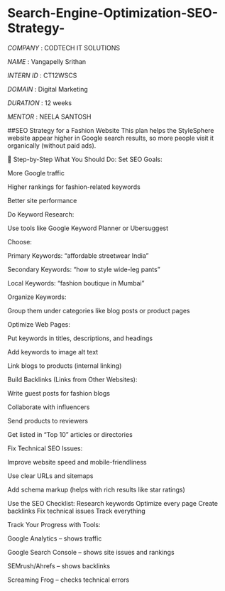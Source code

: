 # Search-Engine-Optimization-SEO-Strategy-

*COMPANY* : CODTECH IT SOLUTIONS

*NAME* : Vangapelly Srithan

*INTERN ID* : CT12WSCS

*DOMAIN* : Digital Marketing

*DURATION* : 12 weeks

*MENTOR* : NEELA SANTOSH

##SEO Strategy for a Fashion Website
This plan helps the StyleSphere website appear higher in Google search results, so more people visit it organically (without paid ads).

👣 Step-by-Step What You Should Do:
Set SEO Goals:

More Google traffic

Higher rankings for fashion-related keywords

Better site performance

Do Keyword Research:

Use tools like Google Keyword Planner or Ubersuggest

Choose:

Primary Keywords: “affordable streetwear India”

Secondary Keywords: “how to style wide-leg pants”

Local Keywords: “fashion boutique in Mumbai”

Organize Keywords:

Group them under categories like blog posts or product pages

Optimize Web Pages:

Put keywords in titles, descriptions, and headings

Add keywords to image alt text

Link blogs to products (internal linking)

Build Backlinks (Links from Other Websites):

Write guest posts for fashion blogs

Collaborate with influencers

Send products to reviewers

Get listed in “Top 10” articles or directories

Fix Technical SEO Issues:

Improve website speed and mobile-friendliness

Use clear URLs and sitemaps

Add schema markup (helps with rich results like star ratings)

Use the SEO Checklist:
 Research keywords
 Optimize every page
 Create backlinks
 Fix technical issues
 Track everything

Track Your Progress with Tools:

Google Analytics – shows traffic

Google Search Console – shows site issues and rankings

SEMrush/Ahrefs – shows backlinks

Screaming Frog – checks technical errors
